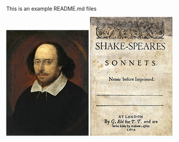 This is an example  README.md files

![fig_shakespeare](figures/shakespeare_portrait.jpg)
![fig_shakespeare_sonnets](figures/Shakespeare_sonnets.jpg)

